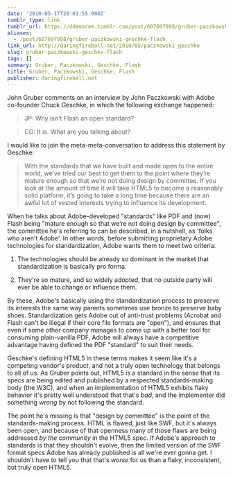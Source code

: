 ```yaml
---
date: '2010-05-17T20:01:55.000Z'
tumblr_type: link
tumblr_url: https://ddemaree.tumblr.com/post/607697998/gruber-paczkowski-geschke-flash
aliases:
  - /post/607697998/gruber-paczkowski-geschke-flash
link_url: http://daringfireball.net/2010/05/paczkowski_geschke
slug: gruber-paczkowski-geschke-flash
tags: []
summary: Gruber, Paczkowski, Geschke, Flash
title: Gruber, Paczkowski, Geschke, Flash
publisher: daringfireball.net
---
```


John Gruber comments on an interview by John Paczkowski with Adobe co-founder Chuck Geschke, in which the following exchange happened:

> JP: Why isn't Flash an open standard?

> CG: It is. What are you talking about?

I would like to join the meta-meta-conversation to address this statement by Geschke:

> With the standards that we have built and made open to the entire world, we’ve tried our best to get them to the point where they’re mature enough so that we’re not doing design by committee. If you look at the amount of time it will take HTML5 to become a reasonably solid platform, it’s going to take a long time because there are an awful lot of vested interests trying to influence its development.

When he talks about Adobe-developed "standards" like PDF and (now) Flash being "mature enough so that we’re not doing design by committee", the committee he's referring to can be described, in a nutshell, as 'folks who aren't Adobe'. In other words, before submitting proprietary Adobe technologies for standardization, Adobe wants them to meet two criteria:

1. The technologies should be already so dominant in the market that standardization is basically pro forma.

2. They're so mature, and so widely adopted, that no outside party will ever be able to change or influence them.

By these, Adobe's basically using the standardization process to preserve its interests the same way parents sometimes use bronze to preserve baby shoes. Standardization gets Adobe out of anti-trust problems (Acrobat and Flash can't be illegal if their core file formats are "open"), and ensures that even if some other company manages to come up with a better tool for consuming plain-vanilla PDF, Adobe will always have a competitive advantage having defined the PDF "standard" to suit their needs.

Geschke's defining HTML5 in these terms makes it seem like it's a competing vendor's product, and not a truly open technology that belongs to all of us. As Gruber points out, HTML5 _is_ a standard in the sense that its specs are being edited and published by a respected standards-making body (the W3C), and when an implementation of HTML5 exhibits flaky behavior it's pretty well understood that that's _bad_, and the implementer did something _wrong_ by not following the standard.

The point he's missing is that "design by committee" is the point of the standards-making process. HTML is flawed, just like SWF, but it's always been open, and because of that openness many of those flaws are being addressed _by the community_ in the HTML5 spec. If Adobe's approach to standards is that they shouldn't evolve, then the limited version of the SWF format specs Adobe has already published is all we're ever gonna get. I shouldn't have to tell you that that's _worse_ for us than a flaky, inconsistent, but truly open HTML5.